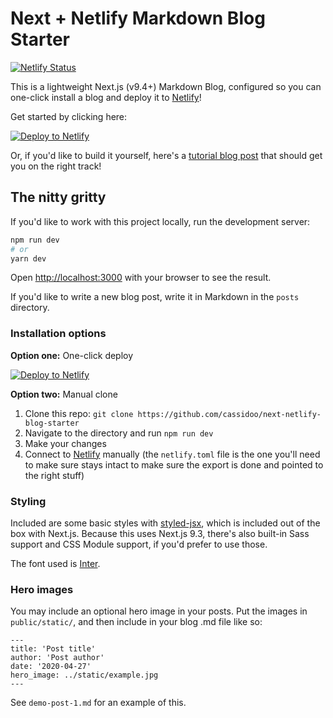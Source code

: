 # Next + Netlify Markdown Blog Starter

[![Netlify Status](https://api.netlify.com/api/v1/badges/8979c7b5-18bf-4837-9861-2d9a5844b19b/deploy-status)](https://app.netlify.com/sites/next-netlify-blog-starter/deploys)

This is a lightweight Next.js (v9.4+) Markdown Blog, configured so you can one-click install a blog and deploy it to [Netlify](https://url.netlify.com/r1j6ybSYU)!

Get started by clicking here:

[![Deploy to Netlify](https://www.netlify.com/img/deploy/button.svg)](https://app.netlify.com/start/deploy?repository=https://github.com/cassidoo/next-netlify-blog-starter&utm_source=github&utm_medium=blogstarter-cs&utm_campaign=devex)

Or, if you'd like to build it yourself, here's a [tutorial blog post](https://url.netlify.com/ByVW0bCF8) that should get you on the right track!

## The nitty gritty

If you'd like to work with this project locally, run the development server:

```bash
npm run dev
# or
yarn dev
```

Open [http://localhost:3000](http://localhost:3000) with your browser to see the result.

If you'd like to write a new blog post, write it in Markdown in the `posts` directory.

### Installation options

**Option one:** One-click deploy

[![Deploy to Netlify](https://www.netlify.com/img/deploy/button.svg)](https://app.netlify.com/start/deploy?repository=https://github.com/cassidoo/next-netlify-blog-starter&utm_source=github&utm_medium=blogstarter-cs&utm_campaign=devex)

**Option two:** Manual clone

1. Clone this repo: `git clone https://github.com/cassidoo/next-netlify-blog-starter`
2. Navigate to the directory and run `npm run dev`
3. Make your changes
4. Connect to [Netlify](https://url.netlify.com/r1j6ybSYU) manually (the `netlify.toml` file is the one you'll need to make sure stays intact to make sure the export is done and pointed to the right stuff)

### Styling

Included are some basic styles with [styled-jsx](https://github.com/zeit/styled-jsx), which is included out of the box with Next.js. Because this uses Next.js 9.3, there's also built-in Sass support and CSS Module support, if you'd prefer to use those.

The font used is [Inter](https://fonts.google.com/specimen/Inter).

### Hero images

You may include an optional hero image in your posts. Put the images in `public/static/`, and then include in your blog .md file like so:

```
---
title: 'Post title'
author: 'Post author'
date: '2020-04-27'
hero_image: ../static/example.jpg
---
```

See `demo-post-1.md` for an example of this.
